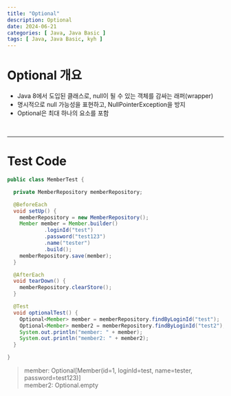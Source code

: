 ```yaml
---
title: "Optional"
description: Optional
date: 2024-06-21
categories: [ Java, Java Basic ]
tags: [ Java, Java Basic, kyh ]
---
```


# Optional 개요

- Java 8에서 도입된 클래스로, null이 될 수 있는 객체를 감싸는 래퍼(wrapper)
- 명시적으로 null 가능성을 표현하고, NullPointerException을 방지
- Optional은 최대 하나의 요소를 포함

<br/>
<hr>

# Test Code

```java
public class MemberTest {

  private MemberRepository memberRepository;

  @BeforeEach
  void setUp() {
    memberRepository = new MemberRepository();
    Member member = Member.builder()
            .loginId("test")
            .password("test123")
            .name("tester")
            .build();
    memberRepository.save(member);
  }

  @AfterEach
  void tearDown() {
    memberRepository.clearStore();
  }

  @Test
  void optionalTest() {
    Optional<Member> member = memberRepository.findByLoginId("test");
    Optional<Member> member2 = memberRepository.findByLoginId("test2");
    System.out.println("member: " + member);
    System.out.println("member2: " + member2);
  }

}
```
> member: Optional[Member(id=1, loginId=test, name=tester, password=test123)]  
> member2: Optional.empty  
